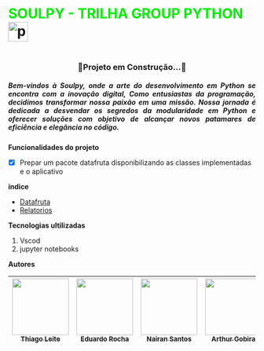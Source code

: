 # <font color="gree"> SOULPY - TRILHA GROUP PYTHON </font><img src="https://cdn.jsdelivr.net/gh/devicons/devicon/icons/python/python-original.svg" height="40" alt="python logo"  />
  <img width="12" />
  
  <h3 align="center">🚧Projeto em Construção...🚧</h3>

 <h5 align="justify">Bem-vindos à Soulpy, onde a arte do desenvolvimento em Python se encontra com a inovação digital, Como entusiastas da programação, decidimos transformar nossa paixão em uma missão. Nossa jornada é dedicada a desvendar os segredos da modularidade em Python e oferecer soluções com objetivo de alcançar novos patamares de eficiência e elegância no código.</h5>

**Funcionalidades do projeto**

- [x] Prepar um pacote datafruta disponibilizando as classes implementadas e o aplicativo

 **indice**

 - <a href="./DataFruta/Funçao.md">Datafruta</a>
  - <a href="./Relatorios/">Relatorios</a>

 **Tecnologias ultilizadas**

 1. Vscod
 2. jupyter notebooks

  **Autores**

  | [<img src="https://avatars.githubusercontent.com/u/147214226?v=4" width=115><br><sub>Thiago Leite</sub>](https://github.com/Leitetc) |  [<img src="https://avatars.githubusercontent.com/u/133709733?v=4" width=115><br><sub>Eduardo Rocha </sub>](https://github.com/eduardsroch) |  [<img src="https://avatars.githubusercontent.com/u/144444085?v=4" width=115><br><sub>Nairan Santos</sub>](https://github.com/nairansantos) | [<img src="https://avatars.githubusercontent.com/u/146987217?v=4" width=115><br><sub>Arthur Gobira</sub>](https://github.com/GobiraArthur) | [<img src="https://avatars.githubusercontent.com/u/148831994?v=4" width=115><br><sub>Ricardo .......... </sub>](https://github.com/RicardTIc) |
| :---: | :---: | :---: | :---: |:---: |